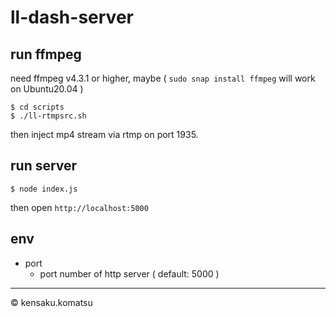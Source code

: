# ll-dash-server

## run ffmpeg

need ffmpeg v4.3.1 or higher, maybe
( `sudo snap install ffmpeg` will work on Ubuntu20.04 )

```
$ cd scripts
$ ./ll-rtmpsrc.sh
```

then inject mp4 stream via rtmp on port 1935.

## run server

```
$ node index.js
```

then open `http://localhost:5000`

## env

* port
  - port number of http server ( default: 5000 )

---
&copy; kensaku.komatsu